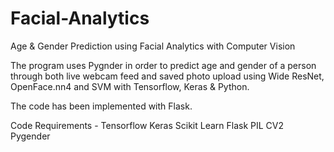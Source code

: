 # Facial-Analytics
Age &amp; Gender Prediction using Facial Analytics with Computer Vision

The program uses Pygnder in order to predict age and gender of a person through both live webcam feed and saved photo upload using Wide ResNet, OpenFace.nn4 and SVM with Tensorflow, Keras & Python.

The code has been implemented with Flask.

Code Requirements -
Tensorflow
Keras
Scikit Learn
Flask
PIL
CV2
Pygender

